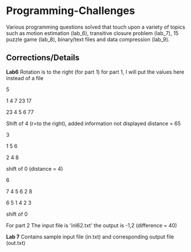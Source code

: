 # Programming-Challenges


Various programming questions solved that touch upon a variety of topics such as motion estimation (lab_6), transitive closure problem (lab_7), 15 puzzle game (lab_8), binary/text files and data compression (lab_9).

## Corrections/Details

**Lab6**
Rotation is to the right (for part 1)
for part 1, I will put the values here instead of a file

5

1 4 7 23 17

23 4 5 6 77

Shift of 4 (r=to the right), added information not displayed distance = 65

3

1 5 6

2 4 8

shift of 0 (distance = 4)

6

7 4 5 6 2 8

6 5 1 4 2 3

shift of 0

For part 2
The input file is 'inl62.txt' the output is -1,2 (difference = 40)

**Lab 7**
Contains sample input file (in.txt) and corresponding output file (out.txt)
